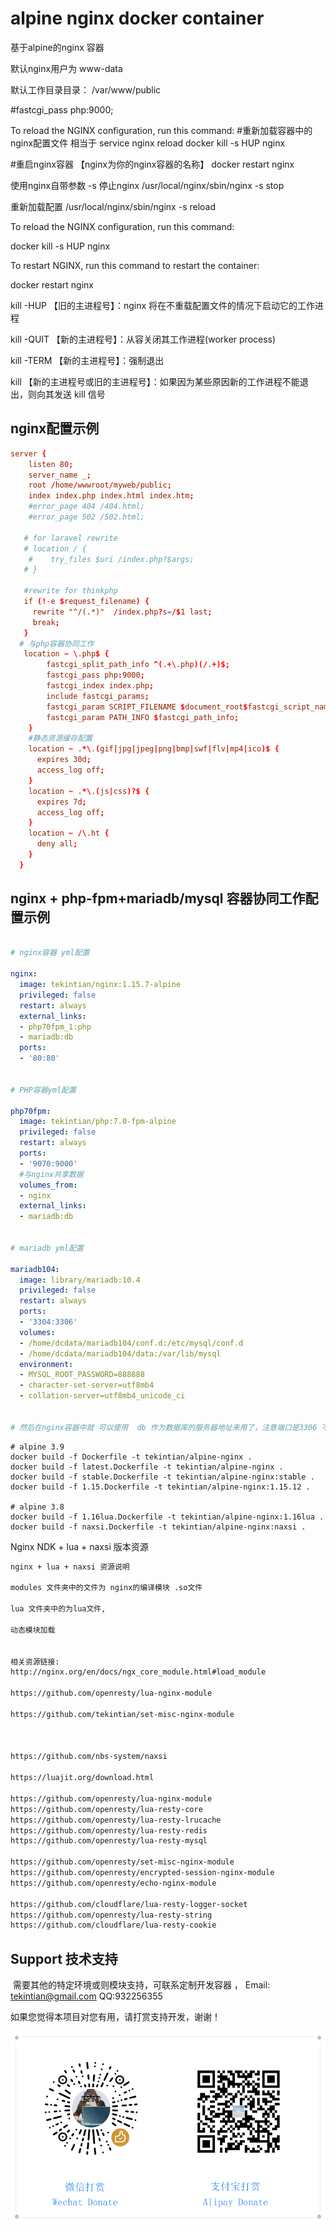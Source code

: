 # alpine nginx docker container

基于alpine的nginx 容器

默认nginx用户为 www-data

默认工作目录目录： /var/www/public

#fastcgi_pass php:9000;



To reload the NGINX configuration, run this command:
#重新加载容器中的nginx配置文件 相当于 service nginx reload
docker kill -s HUP nginx

#重启nginx容器 【nginx为你的nginx容器的名称】
docker restart nginx


使用nginx自带参数 -s 停止nginx
/usr/local/nginx/sbin/nginx -s stop

重新加载配置
/usr/local/nginx/sbin/nginx -s reload


To reload the NGINX configuration, run this command:

docker kill -s HUP nginx

To restart NGINX, run this command to restart the container:

docker restart nginx



kill -HUP 【旧的主进程号】：nginx 将在不重载配置文件的情况下启动它的工作进程

kill -QUIT 【新的主进程号】：从容关闭其工作进程(worker process)

kill -TERM 【新的主进程号】：强制退出

kill 【新的主进程号或旧的主进程号】：如果因为某些原因新的工作进程不能退出，则向其发送 kill 信号



## nginx配置示例

```conf
server {
    listen 80;
    server_name _;
    root /home/wwwroot/myweb/public;
    index index.php index.html index.htm;
    #error_page 404 /404.html;
    #error_page 502 /502.html;

   # for laravel rewrite
   # location / {
    #    try_files $uri /index.php?$args;
   # }
   
   #rewrite for thinkphp
   if (!-e $request_filename) {
     rewrite "^/(.*)"  /index.php?s=/$1 last;
     break;
   }
  # 与php容器协同工作
   location ~ \.php$ {
        fastcgi_split_path_info ^(.+\.php)(/.+)$;
        fastcgi_pass php:9000;
        fastcgi_index index.php;
        include fastcgi_params;
        fastcgi_param SCRIPT_FILENAME $document_root$fastcgi_script_name;
        fastcgi_param PATH_INFO $fastcgi_path_info;
    }
    #静态资源缓存配置
    location ~ .*\.(gif|jpg|jpeg|png|bmp|swf|flv|mp4|ico)$ {
      expires 30d;
      access_log off;
    }
    location ~ .*\.(js|css)?$ {
      expires 7d;
      access_log off;
    }
    location ~ /\.ht {
      deny all;
    }
  }
```



## nginx + php-fpm+mariadb/mysql 容器协同工作配置示例

```yml

# nginx容器 yml配置

nginx:
  image: tekintian/nginx:1.15.7-alpine
  privileged: false
  restart: always
  external_links:
  - php70fpm_1:php
  - mariadb:db
  ports:
  - '80:80'


# PHP容器yml配置

php70fpm:
  image: tekintian/php:7.0-fpm-alpine
  privileged: false
  restart: always
  ports:
  - '9070:9000'
  #与nginx共享数据
  volumes_from:
  - nginx
  external_links:
  - mariadb:db


# mariadb yml配置

mariadb104:
  image: library/mariadb:10.4
  privileged: false
  restart: always
  ports:
  - '3304:3306'
  volumes:
  - /home/dcdata/mariadb104/conf.d:/etc/mysql/conf.d
  - /home/dcdata/mariadb104/data:/var/lib/mysql
  environment:
  - MYSQL_ROOT_PASSWORD=888888
  - character-set-server=utf8mb4
  - collation-server=utf8mb4_unicode_ci


# 然后在nginx容器中就 可以使用  db 作为数据库的服务器地址来用了，注意端口是3306 不是你对外暴露的端口。
```

~~~shell
# alpine 3.9
docker build -f Dockerfile -t tekintian/alpine-nginx .
docker build -f latest.Dockerfile -t tekintian/alpine-nginx .
docker build -f stable.Dockerfile -t tekintian/alpine-nginx:stable .
docker build -f 1.15.Dockerfile -t tekintian/alpine-nginx:1.15.12 .

# alpine 3.8
docker build -f 1.16lua.Dockerfile -t tekintian/alpine-nginx:1.16lua .
docker build -f naxsi.Dockerfile -t tekintian/alpine-nginx:naxsi .

~~~

Nginx NDK + lua + naxsi 版本资源
~~~html
nginx + lua + naxsi 资源说明

modules 文件夹中的文件为 nginx的编译模块 .so文件

lua 文件夹中的为lua文件,

动态模块加载


相关资源链接:
http://nginx.org/en/docs/ngx_core_module.html#load_module

https://github.com/openresty/lua-nginx-module

https://github.com/tekintian/set-misc-nginx-module



https://github.com/nbs-system/naxsi

https://luajit.org/download.html

https://github.com/openresty/lua-nginx-module
https://github.com/openresty/lua-resty-core
https://github.com/openresty/lua-resty-lrucache
https://github.com/openresty/lua-resty-redis
https://github.com/openresty/lua-resty-mysql

https://github.com/openresty/set-misc-nginx-module
https://github.com/openresty/encrypted-session-nginx-module
https://github.com/openresty/echo-nginx-module

https://github.com/cloudflare/lua-resty-logger-socket
https://github.com/openresty/lua-resty-string
https://github.com/cloudflare/lua-resty-cookie

~~~


## Support 技术支持

​	需要其他的特定环境或则模块支持，可联系定制开发容器 ， Email: tekintian@gmail.com  QQ:932256355

如果您觉得本项目对您有用，请打赏支持开发，谢谢！

![donate](donate.png)



